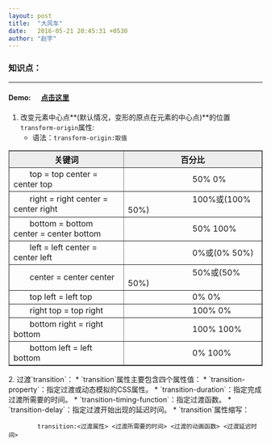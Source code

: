 ```yaml
---
layout: post
title:  "大风车"
date:   2016-05-21 20:45:31 +0530
author: "赵宇"
---
```

<style type="text/css">
	tr td{
			width: 350px;
			text-align: left;
			text-indent: 2em;
		}
	tr td:last-child{
		text-indent: 8em;
	}
	table tr:first-child{
		background-color: #EDEDED;
		font-weight: normal;
	}
	a[href*="rain"]{
		background: url("{{site.url}}/assets/a.png") left -50px no-repeat;
		padding-left: 20px;
	}
</style>

<h3>知识点：</h3><hr>
<h4>Demo:<a href="http://rainzhao.github.io/css3Exp/flyWin/" target="_blank">点击这里</a></h4>

1. 改变元素中心点**(默认情况，变形的原点在元素的中心点)**的位置`transform-origin`属性:
	* 语法：`transform-origin:取值`

<table border="1" cellspacing="0">
	<tr>
		<th>关键词</th>
		<th>百分比</th>
	</tr>
	<tr>
		<td>top = top center = center top</td>
		<td>50% 0%</td>
	</tr>
	<tr>
		<td>right = right center = center right</td>
		<td>100%或(100% 50%)</td>
	</tr>
	<tr>
		<td>bottom = bottom center = center bottom</td>
		<td>50% 100%</td>
	</tr>
	<tr>
		<td>left = left center = center left</td>
		<td>0%或(0% 50%)</td>
	</tr>
	<tr>
		<td>center = center center</td>
		<td>50%或(50% 50%)</td>
	</tr>
	<tr>
		<td>top left = left top</td>
		<td>0% 0%</td>
	</tr>
	<tr>
		<td>right top = top right</td>
		<td>100% 0%</td>
	</tr>
	<tr>
		<td>bottom right = right bottom</td>
		<td>100% 100%</td>
	</tr>
	<tr>
		<td>bottom left = left bottom</td>
		<td>0% 100%</td>
	</tr>
</table>
2. 过渡`transition`：
	* `transition`属性主要包含四个属性值：
		* `transition-property`：指定过渡或动态模拟的CSS属性。
		* `transition-duration`：指定完成过渡所需要的时间。
		* `transition-timing-function`：指定过渡函数。
		* `transition-delay`：指定过渡开始出现的延迟时间。
	* `transition`属性缩写：

			transition:<过渡属性> <过渡所需要的时间> <过渡的动画函数> <过渡延迟时间>
